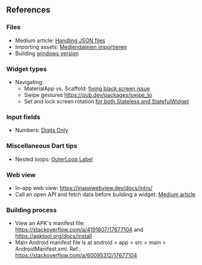 ## References

### Files
* Medium article: [Handling JSON files](https://medium.com/@dudhatkirtan/flutter-read-json-file-from-assets-guide-2024-a99f31d9c2a6)
* Importing assets: [Mediendateien importieren](https://www.flutter.de/artikel/flutter-assets-bilder-sound-verwenden)
* Building [windows version](https://stackoverflow.com/questions/57032406/flutter-desktop-embedding-how-to-build-exe-file#57042227)

### Widget types
<!--* Updatable tables (beta state?): [Dynamic table](https://pub.dev/packages/dynamic_table)-->
* Navigating:
  - MaterialApp vs. Scaffold: [fixing black screen issue](https://stackoverflow.com/questions/53723294/flutter-navigator-popcontext-returning-a-black-screen)
  - Swipe gestures https://pub.dev/packages/swipe_to
  - Set and lock screen rotation [for both Stateless and StatefulWidget](https://stackoverflow.com/a/50322184/17677104)

### Input fields
* Numbers: [Digits Only](https://stackoverflow.com/questions/49577781/how-to-create-number-input-field-in-flutter#49578197)

### Miscellaneous Dart tips
* Nested loops: [OuterLoop Label](https://stackoverflow.com/questions/70300104/how-to-break-out-of-nested-loops-in-dart)

### Web view
* In-app web view: https://inappwebview.dev/docs/intro/ 
* Call an open API and fetch data before building a widget: [Medium article](https://medium.com/@ssdharmawansa97/async-await-in-flutter-handling-asynchronous-code-like-a-pro-497da0fad8fe)

### Building process
* View an APK's manifest file: https://stackoverflow.com/a/4191807/17677104 and https://apktool.org/docs/install
* Main Android manifest file is at android > app > src > main > AndroidManifest.xml. Ref.: https://stackoverflow.com/a/60095312/17677104
